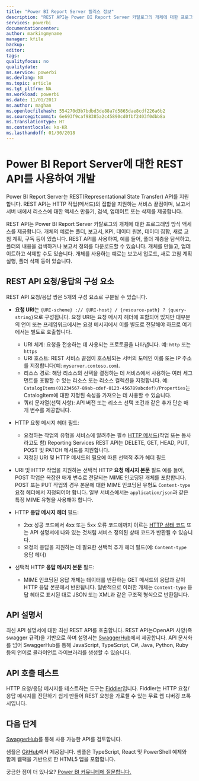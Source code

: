 ```yaml
---
title: "Power BI Report Server 릴리스 정보"
description: "REST API는 Power BI Report Server 카탈로그의 개체에 대한 프로그래밍 방식 액세스를 제공합니다."
services: powerbi
documentationcenter: 
author: markingmyname
manager: kfile
backup: 
editor: 
tags: 
qualityfocus: no
qualitydate: 
ms.service: powerbi
ms.devlang: NA
ms.topic: article
ms.tgt_pltfrm: NA
ms.workload: powerbi
ms.date: 11/01/2017
ms.author: maghan
ms.openlocfilehash: 554270d3b7bdbd3de88a7d5865dae8cdf226a6b2
ms.sourcegitcommit: 6e693f9caf98385a2c45890cd0fbf2403f0dbb8a
ms.translationtype: HT
ms.contentlocale: ko-KR
ms.lasthandoff: 01/30/2018
---
```

# <a name="develop-with-the-rest-apis-for-power-bi-report-server"></a>Power BI Report Server에 대한 REST API를 사용하여 개발
Power BI Report Server는 REST(Representational State Transfer) API를 지원합니다. REST API는 HTTP 작업(메서드)의 집합을 지원하는 서비스 끝점이며, 보고서 서버 내에서 리소스에 대한 액세스 만들기, 검색, 업데이트 또는 삭제를 제공합니다.

REST API는 Power BI Report Server 카탈로그의 개체에 대한 프로그래밍 방식 액세스를 제공합니다. 개체의 예로는 폴더, 보고서, KPI, 데이터 원본, 데이터 집합, 새로 고침 계획, 구독 등이 있습니다. REST API를 사용하여, 예를 들어, 폴더 계층을 탐색하고, 폴더의 내용을 검색하거나 보고서 정의를 다운로드할 수 있습니다. 개체를 만들고, 업데이트하고 삭제할 수도 있습니다. 개체를 사용하는 예로는 보고서 업로드, 새로 고침 계획 실행, 폴더 삭제 등이 있습니다.

## <a name="components-of-a-rest-api-requestresponse"></a>REST API 요청/응답의 구성 요소
REST API 요청/응답 쌍은 5개의 구성 요소로 구분될 수 있습니다.

* **요청 URI**는 `{URI-scheme} :// {URI-host} / {resource-path} ? {query-string}`으로 구성됩니다. 요청 URI는 요청 메시지 헤더에 포함되어 있지만 대부분의 언어 또는 프레임워크에서는 요청 메시지에서 이를 별도로 전달해야 하므로 여기에서는 별도로 호출합니다.
  
  * URI 체계: 요청을 전송하는 데 사용되는 프로토콜을 나타냅니다. 예: `http` 또는 `https`
  * URI 호스트: REST 서비스 끝점이 호스팅되는 서버의 도메인 이름 또는 IP 주소를 지정합니다(예: `myserver.contoso.com`).
  * 리소스 경로: 해당 리소스의 선택을 결정하는 데 서비스에서 사용하는 여러 세그먼트를 포함할 수 있는 리소스 또는 리소스 컬렉션을 지정합니다. 예: `CatalogItems(01234567-89ab-cdef-0123-456789abcdef)/Properties`는 CatalogItem에 대한 지정된 속성을 가져오는 데 사용할 수 있습니다.
  * 쿼리 문자열(선택 사항): API 버전 또는 리소스 선택 조건과 같은 추가 단순 매개 변수를 제공합니다.
* HTTP 요청 메시지 헤더 필드:
  
  * 요청하는 작업의 유형을 서비스에 알려주는 필수 [HTTP 메서드](https://www.w3.org/Protocols/rfc2616/rfc2616-sec9.html)(작업 또는 동사라고도 함) Reporting Services REST API는 DELETE, GET, HEAD, PUT, POST 및 PATCH 메서드를 지원합니다.
  * 지정된 URI 및 HTTP 메서드의 필요에 따른 선택적 추가 헤더 필드
* URI 및 HTTP 작업을 지원하는 선택적 HTTP **요청 메시지 본문** 필드 예를 들어, POST 작업은 복잡한 매개 변수로 전달되는 MIME 인코딩된 개체를 포함합니다. POST 또는 PUT 작업의 경우 본문에 대한 MIME 인코딩된 유형도 `Content-type` 요청 헤더에서 지정되어야 합니다. 일부 서비스에서는 `application/json`과 같은 특정 MIME 유형을 사용해야 합니다.
* HTTP **응답 메시지 헤더** 필드:
  
  * 2xx 성공 코드에서 4xx 또는 5xx 오류 코드에까지 이르는 [HTTP 상태 코드](http://www.w3.org/Protocols/HTTP/HTRESP.html) 또는 API 설명서에 나와 있는 것처럼 서비스 정의된 상태 코드가 반환될 수 있습니다.
  * 요청의 응답을 지원하는 데 필요한 선택적 추가 헤더 필드(예: `Content-type` 응답 헤더)
* 선택적 HTTP **응답 메시지 본문** 필드:
  
  * MIME 인코딩된 응답 개체는 데이터를 반환하는 GET 메서드의 응답과 같이 HTTP 응답 본문에서 반환됩니다. 일반적으로 이러한 개체는 `Content-type` 응답 헤더로 표시된 대로 JSON 또는 XML과 같은 구조적 형식으로 반환됩니다.

## <a name="api-documentation"></a>API 설명서
최신 API 설명서에 대한 최신 REST API를 호출합니다. REST API는OpenAPI 사양(즉 swagger 규격)을 기반으로 하며 설명서는 [SwaggerHub](https://app.swaggerhub.com/apis/microsoft-rs/PBIRS/2.0)에서 제공합니다. API 문서화를 넘어 SwaggerHub를 통해 JavaScript, TypeScript, C#, Java, Python, Ruby 등의 언어로 클라이언트 라이브러리를 생성할 수 있습니다.

## <a name="testing-api-calls"></a>API 호출 테스트
HTTP 요청/응답 메시지를 테스트하는 도구는 [Fiddler](http://www.telerik.com/fiddler)입니다. Fiddler는 HTTP 요청/응답 메시지를 진단하기 쉽게 만들어 REST 요청을 가로챌 수 있는 무료 웹 디버깅 프록시입니다.

## <a name="next-steps"></a>다음 단계
[SwaggerHub](https://app.swaggerhub.com/apis/microsoft-rs/PBIRS/2.0)를 통해 사용 가능한 API를 검토합니다.

샘플은 [GitHub](https://github.com/Microsoft/Reporting-Services)에서 제공됩니다. 샘플은 TypeScript, React 및 PowerShell 예제와 함께 웹팩을 기반으로 한 HTML5 앱을 포함합니다.

궁금한 점이 더 있나요? [Power BI 커뮤니티에 질문합니다.](https://community.powerbi.com/)

